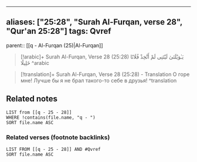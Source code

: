 
---
aliases: ["25:28", "Surah Al-Furqan, verse 28", "Qur'an 25:28"]
tags: Qvref
---

parent:: [[q - Al-Furqan (25)|Al-Furqan]]

> [!arabic]+ Surah Al-Furqan, Verse 28 (25:28)
> <span class="quran-arabic">يَـٰوَيْلَتَىٰ لَيْتَنِى لَمْ أَتَّخِذْ فُلَانًا خَلِيلًا</span>
^arabic

> [!translation]+ Surah Al-Furqan, Verse 28 (25:28) - Translation
> О горе мне! Лучше бы я не брал такого-то себе в друзья!
^translation



## Related notes
```dataview
LIST from [[q - 25 - 28]]
WHERE !contains(file.name, "q - ")
SORT file.name ASC
```

### Related verses (footnote backlinks)
```dataview
LIST FROM [[q - 25 - 28]] AND #Qvref
SORT file.name ASC
```

